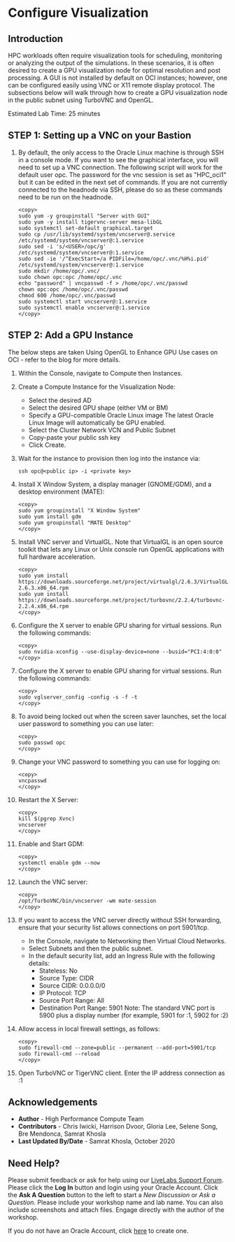# Configure Visualization

## Introduction

HPC workloads often require visualization tools for scheduling, monitoring or analyzing the output of the simulations. In these scenarios, it is often desired to create a GPU visualization node for optimal resolution and post processing. A GUI is not installed by default on OCI instances; however, one can be configured easily using VNC or X11 remote display protocol. The subsections below will walk through how to create a GPU visualization node in the public subnet using TurboVNC and OpenGL.

Estimated Lab Time: 25 minutes

## **STEP 1**: Setting up a VNC on your Bastion

1. By default, the only access to the Oracle Linux machine is through SSH in a console mode. If you want to see the graphical interface, you will need to set up a VNC connection. The following script will work for the default user opc. The password for the vnc session is set as "HPC_oci1" but it can be edited in the next set of commands. If you are not currently connected to the headnode via SSH, please do so as these commands need to be run on the headnode.

    ```
    <copy>
    sudo yum -y groupinstall "Server with GUI"
    sudo yum -y install tigervnc-server mesa-libGL
    sudo systemctl set-default graphical.target
    sudo cp /usr/lib/systemd/system/vncserver@.service /etc/systemd/system/vncserver@:1.service
    sudo sed -i 's/<USER>/opc/g' /etc/systemd/system/vncserver@:1.service
    sudo sed -ie '/^ExecStart=/a PIDFile=/home/opc/.vnc/%H%i.pid' /etc/systemd/system/vncserver@:1.service
    sudo mkdir /home/opc/.vnc/
    sudo chown opc:opc /home/opc/.vnc
    echo "password" | vncpasswd -f > /home/opc/.vnc/passwd
    chown opc:opc /home/opc/.vnc/passwd
    chmod 600 /home/opc/.vnc/passwd
    sudo systemctl start vncserver@:1.service
    sudo systemctl enable vncserver@:1.service
    </copy>
    ```

## **STEP 2**: Add a GPU Instance

The below steps are taken Using OpenGL to Enhance GPU Use cases on OCI - refer to the blog for more details.

1. Within the Console, navigate to Compute then Instances.
2. Create a Compute Instance for the Visualization Node: 
    * Select the desired AD 
    * Select the desired GPU shape (either VM or BM) 
    * Specify a GPU-compatible Oracle Linux image The latest Oracle Linux Image will automatically be GPU enabled. 
    * Select the Cluster Network VCN and Public Subnet 
    * Copy-paste your public ssh key 
    * Click Create.
3. Wait for the instance to provision then log into the instance via:
    
    ```
    ssh opc@<public ip> -i <private key> 
    ```
4. Install X Window System, a display manager (GNOME/GDM), and a desktop environment (MATE):
     
     ```
    <copy>
    sudo yum groupinstall "X Window System"
    sudo yum install gdm
    sudo yum groupinstall "MATE Desktop"    
    </copy>
    ```
5. Install VNC server and VirtualGL. Note that VirtualGL is an open source toolkit that lets any Linux or Unix console run OpenGL applications with full hardware acceleration.
   
    ```
    <copy>
    sudo yum install https://downloads.sourceforge.net/project/virtualgl/2.6.3/VirtualGL-2.6.3.x86_64.rpm
    sudo yum install https://downloads.sourceforge.net/project/turbovnc/2.2.4/turbovnc-2.2.4.x86_64.rpm    
    </copy>
    ```
6. Configure the X server to enable GPU sharing for virtual sessions. Run the following commands:
    
    ```
    <copy>
    sudo nvidia-xconfig --use-display-device=none --busid="PCI:4:0:0"
    </copy>
    ```
7. Configure the X server to enable GPU sharing for virtual sessions. Run the following commands:
    
    ```
    <copy>
    sudo vglserver_config -config -s -f -t
    </copy>
    ```
8. To avoid being locked out when the screen saver launches, set the local user password to something you can use later:
    
    ```
    <copy>
    sudo passwd opc
    </copy>
    ```
9. Change your VNC password to something you can use for logging on:
    
    ```
    <copy>
    vncpasswd
    </copy>
    ```
10. Restart the X Server:
    
    ```
    <copy>
    kill $(pgrep Xvnc)
    vncserver
    </copy>
    ```
11. Enable and Start GDM:
    
    ```
    <copy>
    systemctl enable gdm --now
    </copy>
    ```
12. Launch the VNC server:
    
    ```
    <copy>
    /opt/TurboVNC/bin/vncserver -wm mate-session
    </copy>
    ```
13. If you want to access the VNC server directly without SSH forwarding, ensure that your security list allows connections on port 5901/tcp.
    * In the Console, navigate to Networking then Virtual Cloud Networks.
    * Select Subnets and then the public subnet.
    * In the default security list, add an Ingress Rule with the following details:
        * Stateless: No
        * Source Type: CIDR
        * Source CIDR: 0.0.0.0/0
        * IP Protocol: TCP
        * Source Port Range: All
        * Destination Port Range: 5901
Note: The standard VNC port is 5900 plus a display number (for example, 5901 for :1, 5902 for :2)


14. Allow access in local firewall settings, as follows:
   
    ```
    <copy>
    sudo firewall-cmd --zone=public --permanent --add-port=5901/tcp
    sudo firewall-cmd --reload
    </copy>
    ```
15. Open TurboVNC or TigerVNC client. Enter the IP address connection as :1


## Acknowledgements
* **Author** - High Performance Compute Team
* **Contributors** -  Chris Iwicki, Harrison Dvoor, Gloria Lee, Selene Song, Bre Mendonca, Samrat Khosla
* **Last Updated By/Date** - Samrat Khosla, October 2020

## Need Help?
Please submit feedback or ask for help using our [LiveLabs Support Forum](https://community.oracle.com/tech/developers/categories/high-performance-computing-hpc). Please click the **Log In** button and login using your Oracle Account. Click the **Ask A Question** button to the left to start a *New Discussion* or *Ask a Question*.  Please include your workshop name and lab name.  You can also include screenshots and attach files.  Engage directly with the author of the workshop.

If you do not have an Oracle Account, click [here](https://profile.oracle.com/myprofile/account/create-account.jspx) to create one.